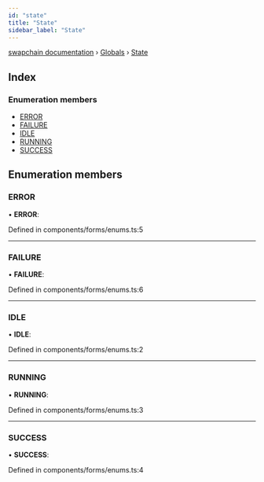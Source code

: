 ```yaml
---
id: "state"
title: "State"
sidebar_label: "State"
---
```


[swapchain documentation](../index.md) › [Globals](../globals.md) › [State](state.md)

## Index

### Enumeration members

- [ERROR](state.md#error)
- [FAILURE](state.md#failure)
- [IDLE](state.md#idle)
- [RUNNING](state.md#running)
- [SUCCESS](state.md#success)

## Enumeration members

### ERROR

• **ERROR**:

Defined in components/forms/enums.ts:5

---

### FAILURE

• **FAILURE**:

Defined in components/forms/enums.ts:6

---

### IDLE

• **IDLE**:

Defined in components/forms/enums.ts:2

---

### RUNNING

• **RUNNING**:

Defined in components/forms/enums.ts:3

---

### SUCCESS

• **SUCCESS**:

Defined in components/forms/enums.ts:4
